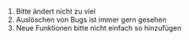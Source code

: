 1. Bitte ändert nicht zu viel
2. Auslöschen von Bugs ist immer gern gesehen
3. Neue Funktionen bitte nicht einfach so hinzufügen
